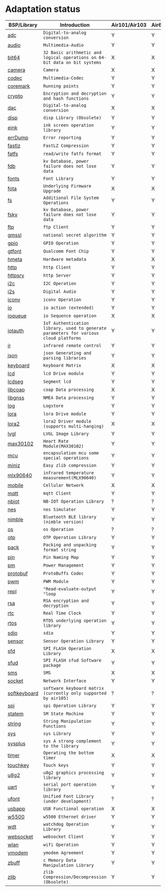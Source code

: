 # Adaptation status

|BSP/Library | Introduction|Air101/Air103|Air601|Air105|ESP32C3|ESP32S3|Air780E/Air700E|
|---|---|---|---|---|---|---|---|
|[adc](adc.md)|`Digital-to-analog conversion`|Y|Y|Y|Y|Y|Y|
|[audio](audio.md)|`Multimedia-Audio`|Y|Y|Y|X|X|Y|
|[bit64](bit64.md)|`32 Basic arithmetic and logical operations on 64-bit data on bit systems`|X|X|Y|Y|Y|Y|
|[camera](camera.md)|`Camera`|X|X|Y|X|X|X|
|[codec](codec.md)|`Multimedia-Codec`|Y|Y|Y|X|X|Y|
|[coremark](coremark.md)|`Running points`|Y|Y|Y|Y|Y|Y|
|[crypto](crypto.md)|`Encryption and decryption and hash functions`|Y|Y|Y|Y|Y|Y|
|[dac](dac.md)|`Digital-to-analog conversion`|X|X|Y|X|X|X|
|[disp](disp.md)|`disp Library (Obsolete)`|Y|Y|Y|Y|Y|Y|
|[eink](eink.md)|`ink screen operation library`|Y|Y|Y|Y|Y|Y|
|[errDump](errDump.md)|`Error reporting`|Y|Y|X|X|X|Y|
|[fastlz](fastlz.md)|`FastLZ Compression`|Y|Y|X|X|X|Y|
|[fatfs](fatfs.md)|`read/write fatfs format`|Y|Y|Y|Y|Y|Y|
|[fdb](fdb.md)|`kv Database, power failure does not lose data`|Y|Y|Y|Y|Y|Y|
|[fonts](fonts.md)|`Font Library`|Y|Y|Y|Y|Y|Y|
|[fota](fota.md)|`Underlying Firmware Upgrade`|X|X|Y|X|X|Y|
|[fs](fs.md)|`Additional File System Operations`|Y|Y|Y|Y|Y|Y|
|[fskv](fskv.md)|`kv Database, power failure does not lose data`|Y|Y|Y|Y|Y|Y|
|[ftp](ftp.md)|`ftp Client`|Y|Y|Y|Y|Y|Y|
|[gmssl](gmssl.md)|`national secret algorithm`|Y|Y|Y|X|X|Y|
|[gpio](gpio.md)|`GPIO Operation`|Y|Y|Y|Y|Y|Y|
|[gtfont](gtfont.md)|`Qualcomm Font Chip`|Y|Y|Y|X|X|Y|
|[hmeta](hmeta.md)|`Hardware metadata`|X|X|X|X|X|Y|
|[http](http.md)|`http Client`|Y|Y|Y|Y|Y|Y|
|[httpsrv](httpsrv.md)|`http Server`|Y|Y|X|Y|Y|Y|
|[i2c](i2c.md)|`I2C Operation`|Y|Y|Y|Y|Y|Y|
|[i2s](i2s.md)|`Digital Audio`|Y|Y|X|X|X|Y|
|[iconv](iconv.md)|`iconv Operation`|Y|Y|Y|Y|Y|Y|
|[io](io.md)|`io action (extended)`|Y|Y|Y|Y|Y|Y|
|[ioqueue](ioqueue.md)|`io Sequence operation`|X|X|Y|X|X|X|
|[iotauth](iotauth.md)|`IoT Authentication library, used to generate parameters for various cloud platforms`|Y|Y|Y|Y|Y|Y|
|[ir](ir.md)|`infrared remote control`|Y|Y|X|Y|Y|Y|
|[json](json.md)|`json Generating and parsing libraries`|Y|Y|Y|Y|Y|Y|
|[keyboard](keyboard.md)|`Keyboard Matrix`|X|X|Y|X|X|X|
|[lcd](lcd.md)|`lcd Drive module`|Y|Y|Y|Y|Y|Y|
|[lcdseg](lcdseg.md)|`Segment lcd`|Y|Y|X|X|X|X|
|[libcoap](libcoap.md)|`coap Data processing`|X|X|X|X|X|X|
|[libgnss](libgnss.md)|`NMEA Data processing`|Y|Y|Y|Y|Y|Y|
|[log](log.md)|`Logstore`|Y|Y|Y|Y|Y|Y|
|[lora](lora.md)|`lora Drive module`|Y|Y|Y|Y|Y|Y|
|[lora2](lora2.md)|`lora2 Driver module (supports multi-hanging)`|X|X|X|Y|Y|Y|
|[lvgl](lvgl.md)|`LVGL Image Library`|Y|Y|Y|Y|Y|Y|
|[max30102](max30102.md)|`Heart Rate Module(MAX30102)`|Y|Y|Y|Y|Y|Y|
|[mcu](mcu.md)|`encapsulation mcu some special operations`|Y|Y|Y|Y|Y|Y|
|[miniz](miniz.md)|`Easy zlib compression`|Y|Y|Y|X|X|Y|
|[mlx90640](mlx90640.md)|`infrared temperature measurement(MLX90640)`|Y|Y|Y|Y|Y|Y|
|[mobile](mobile.md)|`Cellular Network`|X|X|X|X|X|Y|
|[mqtt](mqtt.md)|`mqtt Client`|Y|Y|Y|Y|Y|Y|
|[nbiot](nbiot.md)|`NB-IOT Operation Library`|?|?|?|?|?|?|
|[nes](nes.md)|`nes Simulator`|Y|Y|Y|X|X|Y|
|[nimble](nimble.md)|`Bluetooth BLE library (nimble version)`|Y|Y|X|Y|Y|X|
|[os](os.md)|`os Operation`|?|?|?|?|?|?|
|[otp](otp.md)|`OTP Operation Library`|Y|Y|Y|X|X|Y|
|[pack](pack.md)|`Packing and unpacking format string`|Y|Y|Y|Y|Y|Y|
|[pin](pin.md)|`Pin Naming Map`|Y|Y|Y|X|X|X|
|[pm](pm.md)|`Power Management`|Y|Y|Y|Y|Y|Y|
|[protobuf](protobuf.md)|`ProtoBuffs Codec`|Y|Y|Y|Y|Y|Y|
|[pwm](pwm.md)|`PWM Module`|Y|Y|Y|Y|Y|Y|
|[repl](repl.md)|`"Read-evaluate-output "loop`|Y|Y|Y|Y|Y|Y|
|[rsa](rsa.md)|`RSA encryption and decryption`|Y|Y|Y|Y|Y|Y|
|[rtc](rtc.md)|`Real Time Clock`|Y|Y|Y|Y|Y|Y|
|[rtos](rtos.md)|`RTOS underlying operation library`|Y|Y|Y|Y|Y|Y|
|[sdio](sdio.md)|`sdio`|Y|Y|X|X|X|X|
|[sensor](sensor.md)|`Sensor Operation Library`|Y|Y|Y|Y|Y|Y|
|[sfd](sfd.md)|`SPI FLASH Operation Library`|X|X|Y|X|X|Y|
|[sfud](sfud.md)|`SPI FLASH sfud Software package`|Y|Y|Y|Y|Y|Y|
|[sms](sms.md)|`SMS`|X|X|X|X|X|X|
|[socket](socket.md)|`Network Interface`|Y|Y|Y|Y|Y|Y|
|[softkeyboard](softkeyboard.md)|`software keyboard matrix (currently only supported by air105)`|?|?|?|?|?|?|
|[spi](spi.md)|`spi Operation Library`|Y|Y|Y|Y|Y|Y|
|[statem](statem.md)|`SM State Machine`|Y|Y|Y|Y|Y|Y|
|[string](string.md)|`String Manipulation Functions`|Y|Y|Y|Y|Y|Y|
|[sys](sys.md)|`sys Library`|Y|Y|Y|Y|Y|Y|
|[sysplus](sysplus.md)|`sys A strong complement to the library`|Y|Y|Y|Y|Y|Y|
|[timer](timer.md)|`Operating the bottom timer`|X|X|X|X|X|X|
|[touchkey](touchkey.md)|`Touch keys`|Y|Y|X|X|X|X|
|[u8g2](u8g2.md)|`u8g2 graphics processing library`|Y|Y|Y|Y|Y|Y|
|[uart](uart.md)|`serial port operation library`|Y|Y|Y|Y|Y|Y|
|[ufont](ufont.md)|`Unified Font Library (under development)`|?|?|?|?|?|?|
|[usbapp](usbapp.md)|`USB Functional operation`|X|X|Y|X|X|X|
|[w5500](w5500.md)|`w5500 Ethernet driver`|Y|Y|Y|Y|Y|Y|
|[wdt](wdt.md)|`watchdog Operation Library`|Y|Y|Y|Y|Y|Y|
|[websocket](websocket.md)|`websocket Client`|Y|Y|Y|Y|Y|Y|
|[wlan](wlan.md)|`wifi Operation`|Y|Y|X|Y|Y|Y|
|[ymodem](ymodem.md)|`ymodem Agreement`|Y|Y|Y|Y|Y|Y|
|[zbuff](zbuff.md)|`c Memory Data Manipulation Library`|Y|Y|Y|Y|Y|Y|
|[zlib](zlib.md)|`zlib Compression/Decompression (Obsolete)`|Y|Y|Y|X|X|X|
